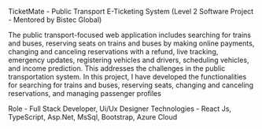 TicketMate - Public Transport E-Ticketing System (Level 2
Software Project - Mentored by Bistec Global)


The public transport-focused web application includes searching for trains and
buses, reserving seats on trains and buses by making online payments,
changing and canceling reservations with a refund, live tracking, emergency
updates, registering vehicles and drivers, scheduling vehicles, and income
prediction. This addresses the challenges in the public transportation system.
In this project, I have developed the functionalities for searching for trains and
buses, reserving seats, changing and canceling reservations, and managing
passenger profiles

Role - Full Stack Developer, Ui/Ux Designer
Technologies - React Js, TypeScript, Asp.Net, MsSql, Bootstrap, Azure Cloud
